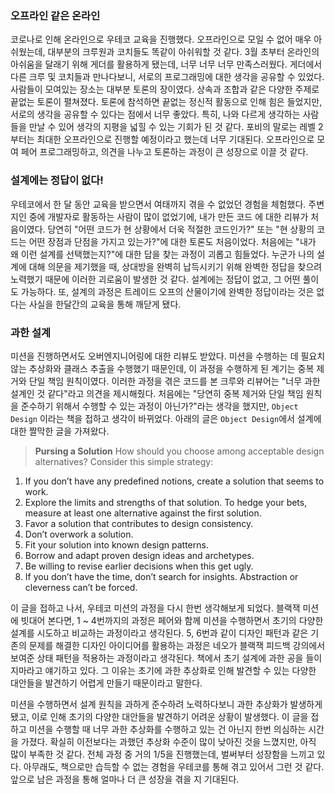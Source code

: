 ### 오프라인 같은 온라인
코로나로 인해 온라인으로 우테코 교육을 진행했다. 오프라인으로 모일 수 없어 매우 아쉬웠는데, 대부분의 크루원과 코치들도 똑같이 아쉬워할 것 같다. 3월 초부터 온라인의 아쉬움을 달래기 위해 게더를 활용하게 됐는데, 너무 너무 너무 만족스러웠다. 게더에서 다른 크루 및 코치들과 만나다보니, 서로의 프로그래밍에 대한 생각을 공유할 수 있었다. 사람들이 모여있는 장소는 대부분 토론의 장이였다. 상속과 조합과 같은 다양한 주제로 끝없는 토론이 펼쳐졌다. 토론에 참석하면 끝없는 정신적 활동으로 인해 힘은 들었지만, 서로의 생각을 공유할 수 있다는 점에서 너무 좋았다. 특히, 나와 다르게 생각하는 사람들을 만날 수 있어 생각의 지평을 넓힐 수 있는 기회가 된 것 같다. 포비의 말로는 레벨 2부터는 최대한 오프라인으로 진행할 예정이라고 했는데 너무 기대된다. 오프라인으로 모여 페어 프로그래밍하고, 의견을 나누고 토론하는 과정이 큰 성장으로 이끌 것 같다. 

### 설계에는 정답이 없다!

우테코에서 한 달 동안 교육을 받으면서 여태까지 겪을 수 없었던 경험을 체험했다. 주변 지인 중에 개발자로 활동하는 사람이 많이 없었기에, 내가 만든 코드
에 대한 리뷰가 처음이였다. 당연히 "어떤 코드가 현 상황에서 더욱 적절한 코드인가?" 또는 "현 상황의 코드는 어떤 장점과 단점을 가지고 있는가?"에 대한 토론도 처음이었다. 처음에는 "내가 왜 이런 설계를 선택했는지?"에 대한 답을 찾는 과정이 괴롭고 힘들었다. 누군가 나의 설계에 대해 의문을 제기했을 때, 상대방을 완벽히 납득시키기 위해 완벽한 정답을 찾으려 노력했기 때문에 이러한 괴로움이 발생한 것 같다. 설계에는 정답이 없고, 그 어떤 풀이도 가능하다. 또, 설계의 과정은 트레이드 오프의 산물이기에 완벽한 정답이라는 것은 없다는 사실을 한달간의 교육을 통해 깨닫게 됐다.

### 과한 설계

미션을 진행하면서도 오버엔지니어링에 대한 리뷰도 받았다. 미션을 수행하는 데 필요치 않는 추상화와 클래스 추출을 수행했기 때문인데, 이 과정을 수행하게 된 계기는 중복 제거와 단일 책임 원칙이였다. 이러한 과정을 겪은 코드를 본 크루와 리뷰어는 "너무 과한 설계인 것 같다"라고 의견을 제시해줬다. 처음에는 "당연히 중복 제거와 단일 책임 원칙을 준수하기 위해서 수행할 수 있는 과정이 아닌가?"라는 생각을 했지만, `Object Design` 이라는 책을 접하고 생각이 바뀌었다. 아래의 글은 `Object Design`에서 설계에 대한 짤막한 글을 가져왔다.

> **Pursing a Solution**
How should you choose among acceptable design alternatives? Consider this simple strategy:
1. If you don’t have any predefined notions, create a solution that seems to work.
2. Explore the limits and strengths of that solution. To hedge your bets, measure at least one alternative against the first solution.
3. Favor a solution that contributes to design consistency.
4. Don’t overwork a solution.
5. Fit your solution into known design patterns.
6. Borrow and adapt proven design ideas and archetypes.
7. Be willing to revise earlier decisions when this get ugly.
8. If you don’t have the time, don’t search for insights. Abstraction or cleverness can’t be forced.

이 글을 접하고 나서, 우테코 미션의 과정을 다시 한번 생각해보게 되었다. 블랙잭 미션에 빗대어 본다면, 1 ~ 4번까지의 과정은 페어와 함께 미션을 수행하면서 초기의 다양한 설계를 시도하고 비교하는 과정이라고 생각된다. 5, 6번과 같이 디자인 패턴과 같은 기존의 문제를 해결한 디자인 아이디어를 활용하는 과정은 네오가 블랙잭 피드백 강의에서 보여준 상태 패턴을 적용하는 과정이라고 생각된다. 책에서 초기 설계에 과한 공을 들이지마라고 얘기하고 있다. 그 이유는 초기에 과한 추상화로 인해 발견할 수 있는 다양한 대안들을 발견하기 어렵게 만들기 때문이라고 말한다.

미션을 수행하면서 설계 원칙을 과하게 준수하려 노력하다보니 과한 추상화가 발생하게 됐고, 이로 인해 초기의 다양한 대안들을 발견하기 어려운 상황이 발생했다. 이 글을 접하고 미션을 수행할 때 너무 과한 추상화를 수행하고 있는 건 아닌지 한번 의심하는 시간을 가졌다. 확실히 이전보다는 과했던 추상화 수준이 많이 낮아진 것을 느꼈지만, 아직 많이 부족한 것 같다. 전체 과정 중 거의 1/5을 진행했는데, 벌써부터 성장함을 느끼고 있다. 아무래도, 책으로만 습득할 수 없는 경험을 우테코를 통해 겪고 있어서 그런 것 같다. 앞으로 남은 과정을 통해 얼마나 더 큰 성장을 겪을 지 기대된다.

